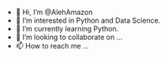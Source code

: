 - 👋 Hi, I’m @AlehAmazon
- 👀 I’m interested in Python and Data Science.
- 🌱 I’m currently learning Python.
- 💞️ I’m looking to collaborate on ...
- 📫 How to reach me ...

<!---
AlehAmazon/AlehAmazon is a ✨ special ✨ repository because its `README.md` (this file) appears on your GitHub profile.
You can click the Preview link to take a look at your changes.
--->
